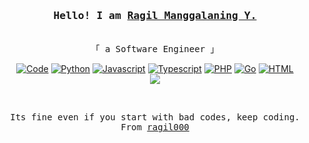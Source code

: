 <h3 align="center"><samp>Hello! I am <b><a rel="nofollow noopener noreferrer" target="_blank" href="https://ragil000.github.io/rmy-portfolio-reactjs/">Ragil Manggalaning Y.</a></b></samp></h3>
<p align="center"><br>
  <samp>
    「 a Software Engineer 」<br>
  </samp>
</p>
 <p align="center">
      <a href="https://github.com/ragil000?tab=repositories" target="_blank"><img alt="Code" src="https://img.shields.io/badge/-code-000000?style=flat-square&logo=Plex&logoColor=white"></a>
      <a href="https://github.com/ragil000?tab=repositories&language=python" target="_blank"><img alt="Python" src="https://img.shields.io/badge/-Python-3572A5?style=flat-square&logo=Python&logoColor=white"></a>
      <a href="https://github.com/ragil000?tab=repositories&language=javascript" target="_blank"><img alt="Javascript" src="https://img.shields.io/badge/-Javascript-f1e05a?style=flat-square&logo=Javascript&logoColor=white"></a>
      <a href="https://github.com/ragil000?tab=repositories&language=typescript" target="_blank"><img alt="Typescript" src="https://img.shields.io/badge/-Typescript-f1e05a?style=flat-square&logo=Typescript&logoColor=white"></a>
      <a href="https://github.com/ragil000?tab=repositories&language=php" target="_blank"><img alt="PHP" src="https://img.shields.io/badge/PHP-777BB4?style=flat-square&logo=PHP&logoColor=white"></a>
      <a href="https://github.com/ragil000?tab=repositories&language=go" target="_blank"><img alt="Go" src="https://img.shields.io/badge/-Go-375eab?style=flat-square&logo=Go&logoColor=white"></a>
      <a href="https://github.com/ragil000?tab=repositories&language=html" target="_blank"><img alt="HTML" src="https://img.shields.io/badge/-HTML-E34F26?style=flat-square&logo=HTML5&logoColor=white"></a>
  <br>
  <img src="https://github-readme-stats.vercel.app/api?username=ragil000&show_icons=true&hide_border=true&hide=issues&title_color=5391FE&icon_color=000000&text_color=52057b"></img>
</p>
<br>
<samp>
  <p align="center">
    Its fine even if you start with bad codes, keep coding.
    <br>
    From <a href="https://github.com/ragil000/ragil000">ragil000</a>
  </p>
</samp>
